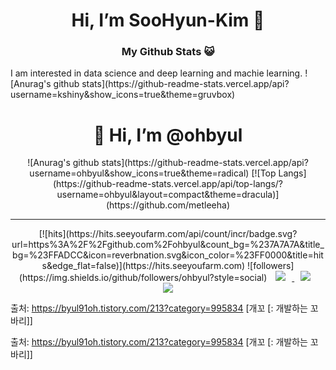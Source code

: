 <div align=center><h1>Hi, I’m SooHyun-Kim 👋</h1></div>

<div align=center>
  <h3>My Github Stats 😺</h3></div>
I am interested in data science and deep learning and machie learning.
![Anurag's github stats](https://github-readme-stats.vercel.app/api?username=kshiny&show_icons=true&theme=gruvbox)
</div>

<div align=center><h1>👋 Hi, I’m @ohbyul </h1></div>
<div align=center>
![Anurag's github stats](https://github-readme-stats.vercel.app/api?username=ohbyul&show_icons=true&theme=radical)
[![Top Langs](https://github-readme-stats.vercel.app/api/top-langs/?username=ohbyul&layout=compact&theme=dracula)](https://github.com/metleeha)
<hr>
[![hits](https://hits.seeyoufarm.com/api/count/incr/badge.svg?url=https%3A%2F%2Fgithub.com%2Fohbyul&count_bg=%237A7A7A&title_bg=%23FFADCC&icon=reverbnation.svg&icon_color=%23FF0000&title=hits&edge_flat=false)](https://hits.seeyoufarm.com)
![followers](https://img.shields.io/github/followers/ohbyul?style=social)
<a href="https://byul91oh.tistory.com/">
<img
src="http://img.shields.io/badge/-Tech%20Blog-655ced?style=flat&logo=github&link=https://byul91oh.tistory.com/"
style="height : auto; margin-left : 10px; margin-right : 10px;"/>
</a> <a href="https://instagram.com/fivepxint">
<img
src="http://img.shields.io/badge/-Instagram-black?style=flat&logo=Instagram&link=https://instagram.com/fivepxint/"
style="height : auto; margin-left : 10px; margin-right : 10px;"/>
</a> <a href="mailto:quf8093@gmail.com">
<img
src="https://img.shields.io/badge/Gmail-d14836?style=flat-square&logo=Gmail&logoColor=white&link=mailto:quf8093@gmail.com"
style="height : auto; margin-left : 10px; margin-right : 10px;"/>
</a>
</div>

출처: https://byul91oh.tistory.com/213?category=995834 [개꼬 [: 개발하는 꼬바리]]

출처: https://byul91oh.tistory.com/213?category=995834 [개꼬 [: 개발하는 꼬바리]]
